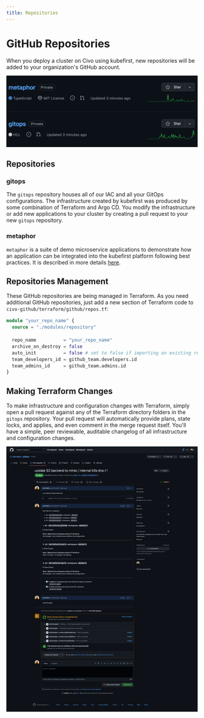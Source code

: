 ```yaml
---
title: Repositories
---
```


# GitHub Repositories

When you deploy a cluster on Civo using kubefirst, new repositories will be added to your organization's GitHub account.

![GitHub repositories](../../../img/common/github/repositories.png)

## Repositories

### gitops

The `gitops` repository houses all of our IAC and all your GitOps configurations. The infrastructure created by kubefirst was produced by some combination of Terraform and Argo CD. You modify the infrastructure or add new applications to your cluster by creating a pull request to your new `gitops` repository.

### metaphor

`metaphor` is a suite of demo microservice applications to demonstrate how an application can be integrated into the kubefirst platform following best practices. It is described in more details [here](../../../explore/metaphor.md).

## Repositories Management

These GitHub repositories are being managed in Terraform. As you need additional GitHub repositories, just add a new section of Terraform code to `civo-github/terraform/github/repos.tf`:

```terraform
module "your_repo_name" {
  source = "./modules/repository"

  repo_name          = "your_repo_name"
  archive_on_destroy = false
  auto_init          = false # set to false if importing an existing repository
  team_developers_id = github_team.developers.id
  team_admins_id     = github_team.admins.id
}
```

## Making Terraform Changes

To make infrastructure and configuration changes with Terraform, simply open a pull request against any of the Terraform directory folders in the `gitops` repository. Your pull request will automatically provide plans, state locks, and applies, and even comment in the merge request itself. You'll have a simple, peer reviewable, auditable changelog of all infrastructure and configuration changes.

![Atlantis GitHub](../../../img/kubefirst/local/atlantis.png)
